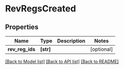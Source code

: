 # RevRegsCreated


## Properties
Name | Type | Description | Notes
------------ | ------------- | ------------- | -------------
**rev_reg_ids** | **[str]** |  | [optional] 

[[Back to Model list]](../README.md#documentation-for-models) [[Back to API list]](../README.md#documentation-for-api-endpoints) [[Back to README]](../README.md)


